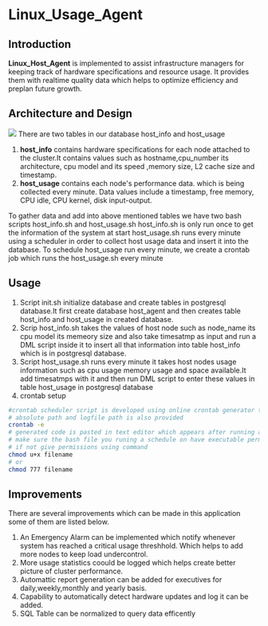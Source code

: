 # Linux_Usage_Agent

## Introduction
**Linux_Host_Agent** is implemented to assist infrastructure managers for keeping track of hardware specifications and resource usage. It provides them with realtime quality data which helps to optimize efficiency and preplan future growth.
## Architecture and Design
<!--![](Linux_Usage_Agent_fig.png)-->
![](linux-proj-1.svg)
There are two tables in our database host_info and host_usage
1. **host_info** contains hardware specifications for each node attached to the cluster.It contains values such as hostname,cpu_number its architecture, cpu model and its speed ,memory size, L2 cache size and timestamp.
2. **host_usage**  contains each node's performance data. which is being collected every minute. Data values include a timestamp, free memory, CPU idle, CPU kernel, disk input-output.

To gather data and add into above mentioned  tables we have two bash scripts host_info.sh and host_usage.sh 
host_info.sh is only run once to get the information of the system at start
host_usage.sh runs every minute using a scheduler in order to collect host usage data and insert it into the database.
To schedule host_usage run every minute, we create a crontab job which runs the host_usage.sh every minute
## Usage
1) Script init.sh  initialize database and create tables in postgresql database.It first create database host_agent and then creates table host_info and host_usage in created database.
2) Scrip host_info.sh takes the values of host node such as node_name its cpu model its memeory size and also take timesatmp as input and run a DML script inside it to insert all that information into table host_info which is in postgresql database. 
3) Script host_usage.sh runs every minute it takes host nodes usage information such as cpu usage memory usage and space available.It add timesatmps with it and then run DML script to enter these values in table host_usage in postgresql database 
4) crontab setup
``` bash
#crontab scheduler script is developed using online crontab generator tools
# absolute path and logfile path is also provided
crontab -e
# generated code is pasted in text editor which appears after running above command
# make sure the bash file you runing a schedule on have executable permissions
# if not give permissions using command
chmod u+x filename
# or 
chmod 777 filename
```
## Improvements
There are several improvements which can be made in this application some of them are listed below.
1. An Emergency Alarm can be implemented which notify whenever system has reached a critical usage threshhold. Which helps to add more nodes to keep load undercontrol.
2. More usage statistics coould be logged which helps create better picture of cluster performance.
3. Automattic report generation can be added for executives for daily,weekly,monthly and yearly basis.
4. Capability to automatically detect hardware updates and log it can be added.
5. SQL Table can be normalized to query data efficently
